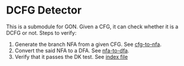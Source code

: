 # DCFG Detector

This is a submodule for GON. Given a CFG, it can check whether it is a DCFG or not.
Steps to verify:

1. Generate the branch NFA from a given CFG. See [cfg-to-nfa](/grammar/cfg-to-nfa.js).
2. Convert the said NFA to a DFA. See [nfa-to-dfa](/grammar/nfa-to-dfa.js).
3. Verify that it passes the DK test. See [index file](/grammar/index.js)